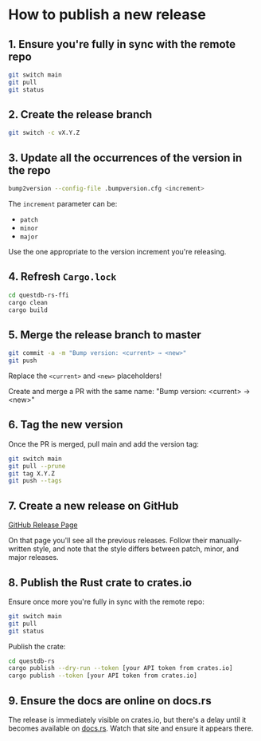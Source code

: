 # How to publish a new release

## 1. Ensure you're fully in sync with the remote repo

```bash
git switch main
git pull
git status
```

## 2. Create the release branch

```bash
git switch -c vX.Y.Z
```

## 3. Update all the occurrences of the version in the repo

```bash
bump2version --config-file .bumpversion.cfg <increment>
```

The `increment` parameter can be:

- `patch`
- `minor`
- `major`

Use the one appropriate to the version increment you're releasing.

## 4. Refresh `Cargo.lock`

```bash
cd questdb-rs-ffi
cargo clean
cargo build
```

## 5. Merge the release branch to master

```bash
git commit -a -m "Bump version: <current> → <new>"
git push
```

Replace the `<current>` and `<new>` placeholders!

Create and merge a PR with the same name: "Bump version: \<current\> → \<new\>"

## 6. Tag the new version

Once the PR is merged, pull main and add the version tag:

```bash
git switch main
git pull --prune
git tag X.Y.Z
git push --tags
```

## 7. Create a new release on GitHub

[GitHub Release Page](https://github.com/questdb/c-questdb-client/releases)

On that page you'll see all the previous releases. Follow their manually-written
style, and note that the style differs between patch, minor, and major releases.

## 8. Publish the Rust crate to crates.io

Ensure once more you're fully in sync with the remote repo:

```bash
git switch main
git pull
git status
```

Publish the crate:

```bash
cd questdb-rs
cargo publish --dry-run --token [your API token from crates.io]
cargo publish --token [your API token from crates.io]
```

## 9. Ensure the docs are online on docs.rs

The release is immediately visible on crates.io, but there's a delay until it
becomes available on [docs.rs](https://docs.rs/questdb-rs/latest/questdb/). Watch that site and ensure it
appears there.
